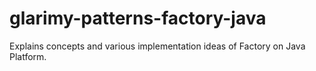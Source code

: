 # glarimy-patterns-factory-java

Explains concepts and various implementation ideas of Factory on Java Platform.
